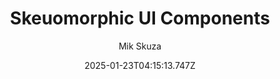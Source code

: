 ---
title: "Skeuomorphic UI Components"
author: "Mik Skuza"
date: "2025-01-23T04:15:13.747Z"
draft: false
type: "post"
layout: "single"
categories: [""]
tags: [""]
source: "X"
source_link: "https://x.com/MikSkuza/status/1881723909852352728"
media: "/uploads/x.com_Gh0567FWoAAjPDR.jpg"
media_type: "image"
---